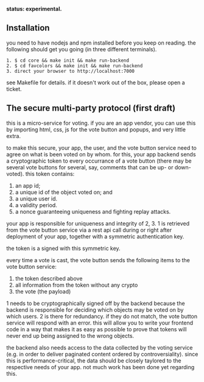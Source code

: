 


**status: experimental.**



Installation
------------

you need to have nodejs and npm installed before you keep on reading.
the following should get you going (in three different terminals).

```
1. $ cd core && make init && make run-backend
2. $ cd favcolors && make init && make run-backend
3. direct your browser to http://localhost:7000
```

see Makefile for details.  if it doesn't work out of the box, please
open a ticket.


The secure multi-party protocol (first draft)
---------------------------------------------

this is a micro-service for voting.  if you are an app vendor, you can
use this by importing html, css, js for the vote button and popups,
and very little extra.

to make this secure, your app, the user, and the vote button service
need to agree on what is been voted on by whom.  for this, your app
backend sends a cryptographic token to every occurrance of a vote
button (there may be several vote buttons for several, say, comments
that can be up- or down-voted).  this token contains:

 1. an app id;
 2. a unique id of the object voted on; and
 3. a unique user id.
 4. a validity period.
 4. a nonce guaranteeing uniqueness and fighting replay attacks.

your app is responsible for uniqueness and integrity of 2, 3.  1 is
retrieved from the vote button service via a rest api call during or
right after deployment of your app, together with a symmetric
authentication key.

the token is a signed with this symmetric key.

every time a vote is cast, the vote button sends the following items
to the vote button service:

 1. the token described above
 2. all information from the token without any crypto
 3. the vote (the payload)

1 needs to be cryptographically signed off by the backend because the
backend is responsible for deciding which objects may be voted on by
which users.  2 is there for redundancy.  if they do not match, the
vote button service will respond with an error.  this will allow you
to write your frontend code in a way that makes it as easy as possible
to prove that tokens will never end up being assigned to the wrong
objects.

the backend also needs access to the data collected by the voting
service (e.g. in order to deliver paginated content ordered by
controversiality).  since this is performance-critical, the data
should be closely taylored to the respective needs of your app.  not
much work has been done yet regarding this.
